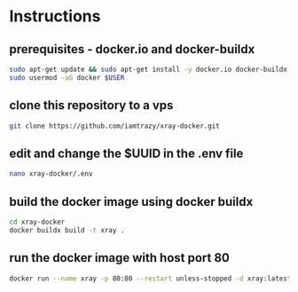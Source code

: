 # Instructions

## prerequisites - docker.io and docker-buildx


```bash
sudo apt-get update && sudo apt-get install -y docker.io docker-buildx
sudo usermod -aG docker $USER
```

## clone this repository to a vps


```bash
git clone https://github.com/iamtrazy/xray-docker.git
```

## edit and change the $UUID in the .env file


```bash
nano xray-docker/.env
```

## build the docker image using docker buildx


```bash
cd xray-docker
docker buildx build -t xray .
```

## run the docker image with host port 80


```bash
docker run --name xray -p 80:80 --restart unless-stopped -d xray:latest
```